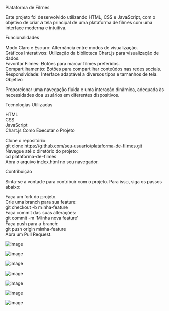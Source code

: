 Plataforma de Filmes

Este projeto foi desenvolvido utilizando HTML, CSS e JavaScript, com o objetivo de criar a tela principal de uma plataforma de filmes com uma interface moderna e intuitiva.

Funcionalidades

Modo Claro e Escuro: Alternância entre modos de visualização.<br>
Gráficos Interativos: Utilização da biblioteca Chart.js para visualização de dados.<br>
Favoritar Filmes: Botões para marcar filmes preferidos.<br>
Compartilhamento: Botões para compartilhar conteúdos nas redes sociais.<br>
Responsividade: Interface adaptável a diversos tipos e tamanhos de tela.<br>
Objetivo

Proporcionar uma navegação fluida e uma interação dinâmica, adequada às necessidades dos usuários em diferentes dispositivos.<br>

Tecnologias Utilizadas

HTML<br>
CSS<br>
JavaScript<br>
Chart.js
Como Executar o Projeto<br>

Clone o repositório:<br>
git clone https://github.com/seu-usuario/plataforma-de-filmes.git<br>
Navegue até o diretório do projeto:<br>
cd plataforma-de-filmes<br>
Abra o arquivo index.html no seu navegador.<br>

Contribuição<br>

Sinta-se à vontade para contribuir com o projeto. Para isso, siga os passos abaixo:

Faça um fork do projeto.<br>
Crie uma branch para sua feature:<br>
git checkout -b minha-feature<br>
Faça commit das suas alterações:<br>
git commit -m 'Minha nova feature'<br>
Faça push para a branch:<br>
git push origin minha-feature<br>
Abra um Pull Request.<br>

![image](https://github.com/vieiraadev/plataforma_de_filme/assets/164572708/6d1f3c14-0150-4e9d-a042-293f98a80229)



![image](https://github.com/vieiraadev/plataforma_de_filme/assets/164572708/b62d5094-5ea8-4d3d-8fe6-e1e4928f04df)



![image](https://github.com/vieiraadev/plataforma_de_filme/assets/164572708/980bd388-39ad-4e69-94f7-8ecff39b591a)



![image](https://github.com/vieiraadev/plataforma_de_filme/assets/164572708/30249ac4-4d26-47de-adb6-d17379e697cb)

![image](https://github.com/vieiraadev/plataforma_de_filme/assets/164572708/cdf6c05b-25d0-4691-b5ca-37f0bdd8a80f)

![image](https://github.com/vieiraadev/plataforma_de_filme/assets/164572708/d73a245b-7ebc-4041-8785-9ccfb609b93a)

![image](https://github.com/vieiraadev/plataforma_de_filme/assets/164572708/2d991ea2-01cc-4f7c-a7d7-22769bbf4248)

